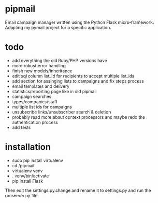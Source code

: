 pipmail
=======

Email campaign manager written using the Python Flask micro-framework.  Adapting my pymail project for a specific application.

todo
=======
- add everything the old Ruby/PHP versions have
- more robust error handling
- finish new models/inheritance
- edit sql column list_id for recipients to accept multiple list_ids
- add section for assinging lists to campaigns and fix steps process
- email templates and delivery
- statistics/reporting page like in old pipmail
- campaign searches
- types/companies/staff
- multiple list ids for campaigns
- unsubscribe links/unsubscriber search & deletion
- probably read more about context processors and maybe redo the authentication process
- add tests

installation
=======
- sudo pip install virtualenv
- cd /pipmail
- virtualenv venv
- . venv/bin/activate
- pip install Flask

Then edit the settings.py.change and rename it to settings.py and run the runserver.py file.

